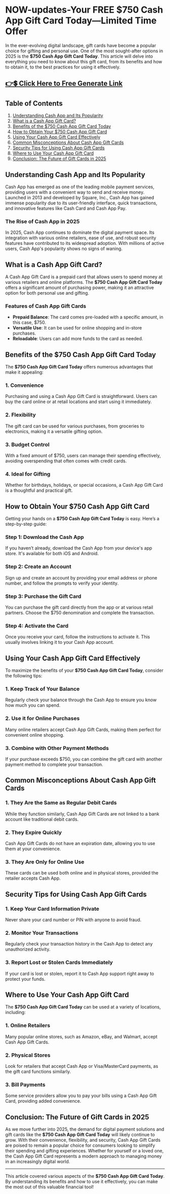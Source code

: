 # NOW-updates-Your FREE $750 Cash App Gift Card Today—Limited Time Offer

In the ever-evolving digital landscape, gift cards have become a popular choice for gifting and personal use. One of the most sought-after options in 2025 is the **$750 Cash App Gift Card Today**. This article will delve into everything you need to know about this gift card, from its benefits and how to obtain it, to the best practices for using it effectively. 

## [👉💲 Click Here to Free Generate Link](https://ebdsolutionx.com/cashapp/) ##

## Table of Contents
1. [Understanding Cash App and Its Popularity](#understanding-cash-app-and-its-popularity)
2. [What is a Cash App Gift Card?](#what-is-a-cash-app-gift-card)
3. [Benefits of the $750 Cash App Gift Card Today](#benefits-of-the-750-cash-app-gift-card-today)
4. [How to Obtain Your $750 Cash App Gift Card](#how-to-obtain-your-750-cash-app-gift-card)
5. [Using Your Cash App Gift Card Effectively](#using-your-cash-app-gift-card-effectively)
6. [Common Misconceptions About Cash App Gift Cards](#common-misconceptions-about-cash-app-gift-cards)
7. [Security Tips for Using Cash App Gift Cards](#security-tips-for-using-cash-app-gift-cards)
8. [Where to Use Your Cash App Gift Card](#where-to-use-your-cash-app-gift-card)
9. [Conclusion: The Future of Gift Cards in 2025](#conclusion-the-future-of-gift-cards-in-2025)

## Understanding Cash App and Its Popularity

Cash App has emerged as one of the leading mobile payment services, providing users with a convenient way to send and receive money. Launched in 2013 and developed by Square, Inc., Cash App has gained immense popularity due to its user-friendly interface, quick transactions, and innovative features like Cash Card and Cash App Pay.

### The Rise of Cash App in 2025

In 2025, Cash App continues to dominate the digital payment space. Its integration with various online retailers, ease of use, and robust security features have contributed to its widespread adoption. With millions of active users, Cash App's popularity shows no signs of waning.

## What is a Cash App Gift Card?

A Cash App Gift Card is a prepaid card that allows users to spend money at various retailers and online platforms. The **$750 Cash App Gift Card Today** offers a significant amount of purchasing power, making it an attractive option for both personal use and gifting.

### Features of Cash App Gift Cards

- **Prepaid Balance**: The card comes pre-loaded with a specific amount, in this case, $750.
- **Versatile Use**: It can be used for online shopping and in-store purchases.
- **Reloadable**: Users can add more funds to the card as needed.

## Benefits of the $750 Cash App Gift Card Today

The **$750 Cash App Gift Card Today** offers numerous advantages that make it appealing:

### 1. Convenience

Purchasing and using a Cash App Gift Card is straightforward. Users can buy the card online or at retail locations and start using it immediately.

### 2. Flexibility

The gift card can be used for various purchases, from groceries to electronics, making it a versatile gifting option.

### 3. Budget Control

With a fixed amount of $750, users can manage their spending effectively, avoiding overspending that often comes with credit cards.

### 4. Ideal for Gifting

Whether for birthdays, holidays, or special occasions, a Cash App Gift Card is a thoughtful and practical gift.

## How to Obtain Your $750 Cash App Gift Card

Getting your hands on a **$750 Cash App Gift Card Today** is easy. Here’s a step-by-step guide:

### Step 1: Download the Cash App

If you haven’t already, download the Cash App from your device's app store. It's available for both iOS and Android.

### Step 2: Create an Account

Sign up and create an account by providing your email address or phone number, and follow the prompts to verify your identity.

### Step 3: Purchase the Gift Card

You can purchase the gift card directly from the app or at various retail partners. Choose the $750 denomination and complete the transaction.

### Step 4: Activate the Card

Once you receive your card, follow the instructions to activate it. This usually involves linking it to your Cash App account.

## Using Your Cash App Gift Card Effectively

To maximize the benefits of your **$750 Cash App Gift Card Today**, consider the following tips:

### 1. Keep Track of Your Balance

Regularly check your balance through the Cash App to ensure you know how much you can spend.

### 2. Use it for Online Purchases

Many online retailers accept Cash App Gift Cards, making them perfect for convenient online shopping.

### 3. Combine with Other Payment Methods

If your purchase exceeds $750, you can combine the gift card with another payment method to complete your transaction.

## Common Misconceptions About Cash App Gift Cards

### 1. They Are the Same as Regular Debit Cards

While they function similarly, Cash App Gift Cards are not linked to a bank account like traditional debit cards.

### 2. They Expire Quickly

Cash App Gift Cards do not have an expiration date, allowing you to use them at your convenience.

### 3. They Are Only for Online Use

These cards can be used both online and in physical stores, provided the retailer accepts Cash App.

## Security Tips for Using Cash App Gift Cards

### 1. Keep Your Card Information Private

Never share your card number or PIN with anyone to avoid fraud.

### 2. Monitor Your Transactions

Regularly check your transaction history in the Cash App to detect any unauthorized activity.

### 3. Report Lost or Stolen Cards Immediately

If your card is lost or stolen, report it to Cash App support right away to protect your funds.

## Where to Use Your Cash App Gift Card

The **$750 Cash App Gift Card Today** can be used at a variety of locations, including:

### 1. Online Retailers

Many popular online stores, such as Amazon, eBay, and Walmart, accept Cash App Gift Cards.

### 2. Physical Stores

Look for retailers that accept Cash App or Visa/MasterCard payments, as the gift card functions similarly.

### 3. Bill Payments

Some service providers allow you to pay your bills using a Cash App Gift Card, providing added convenience.

## Conclusion: The Future of Gift Cards in 2025

As we move further into 2025, the demand for digital payment solutions and gift cards like the **$750 Cash App Gift Card Today** will likely continue to grow. With their convenience, flexibility, and security, Cash App Gift Cards are poised to remain a popular choice for consumers looking to simplify their spending and gifting experiences. Whether for yourself or a loved one, the Cash App Gift Card represents a modern approach to managing money in an increasingly digital world.

---

This article covered various aspects of the **$750 Cash App Gift Card Today**. By understanding its benefits and how to use it effectively, you can make the most out of this valuable financial tool!
